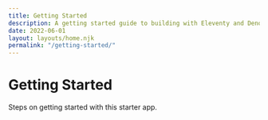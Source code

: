 ```yaml
---
title: Getting Started
description: A getting started guide to building with Eleventy and Deno.
date: 2022-06-01
layout: layouts/home.njk
permalink: "/getting-started/"
---
```


# Getting Started

Steps on getting started with this starter app.

